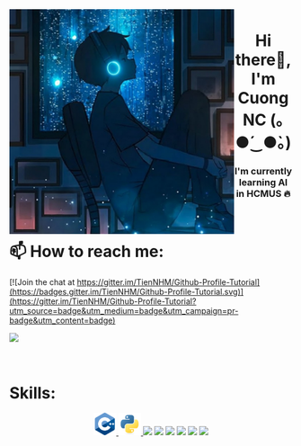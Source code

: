 <img align="left" width="400" src="https://github.com/Kuro2003/Kuro2003/blob/eb401dfe2140488e76ad45d77d79be5f44148e45/channels4_profile.jpg">
<h1 align="center"> Hi there👋, I'm CuongNC  (｡●́‿●̀｡) </h1>
<p align="center">
  <h3 align="center">I'm currently learning AI in HCMUS 🔥</h3>
</p>

<br />

# 📫 How to reach me:
[![Join the chat at https://gitter.im/TienNHM/Github-Profile-Tutorial](https://badges.gitter.im/TienNHM/Github-Profile-Tutorial.svg)](https://gitter.im/TienNHM/Github-Profile-Tutorial?utm_source=badge&utm_medium=badge&utm_campaign=pr-badge&utm_content=badge)

<p align="left">
  <a href="https://github.com/Kuro2003" alt="Github">
    <img src="https://img.icons8.com/fluent/48/000000/github.png"/>
  </a>
  
</p>
<br />

# Skills:
<p align="center">
  <a href="https://www.w3schools.com/cpp/" target="_blank" rel="noreferrer"> <img src="https://raw.githubusercontent.com/devicons/devicon/master/icons/cplusplus/cplusplus-original.svg" alt="cplusplus" width="40" height="40"/> </a>
  <a href="https://www.python.org" target="_blank" rel="noreferrer"> <img src="https://raw.githubusercontent.com/devicons/devicon/master/icons/python/python-original.svg" alt="python" width="40" height="40"/> </a>
  <img src="https://img.icons8.com/color/48/000000/git.png"/>
  <img src="https://img.icons8.com/color/48/000000/github-2.png"/>
  <img src="https://img.icons8.com/color/48/000000/visual-studio-code-2019.png"/>
  <img src="https://img.icons8.com/color/48/null/visual-studio--v2.png"/>
  <img src="https://img.icons8.com/dusk/48/000000/anaconda.png"/>
  
  <img src="https://img.icons8.com/color/48/000000/trello.png"/>
</p>
